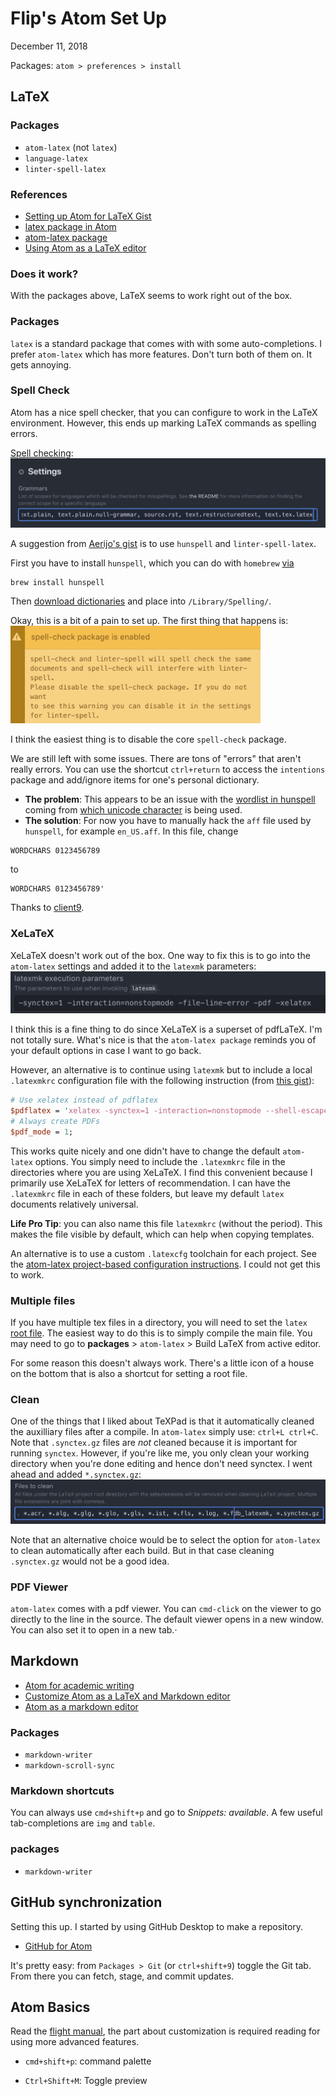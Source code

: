 # Flip's Atom Set Up
December 11, 2018

Packages: `atom > preferences > install`

## LaTeX

### Packages
* `atom-latex` (not `latex`)
* `language-latex`
* `linter-spell-latex`


### References

* [Setting up Atom for LaTeX Gist](https://gist.github.com/Aerijo/5b9522530715e5be6e89fc012e9a72a8)
* [latex package in Atom](https://atom.io/packages/latex)
* [atom-latex package](https://atom.io/packages/atom-latex)
* [Using Atom as a LaTeX editor](https://medium.com/@lucasrebscher/using-atom-as-a-latex-editor-93756de3d726)

### Does it work?

With the packages above, LaTeX seems to work right out of the box.


### Packages

`latex` is a standard package that comes with with some auto-completions. I prefer `atom-latex` which has more features. Don't turn both of them on. It gets annoying.

### Spell Check

Atom has a nice spell checker, that you can configure to work in the LaTeX environment. However, this ends up marking LaTeX commands as spelling errors.

[Spell checking](https://stackoverflow.com/questions/47704586/spell-check-for-latex-file-in-atom):
![Spell Check](figures/spellcheck_tex.png)


A suggestion from [Aerijo's gist](https://gist.github.com/Aerijo/5b9522530715e5be6e89fc012e9a72a8#getting-latex-working) is to use `hunspell` and `linter-spell-latex`.

First you have to install `hunspell`, which you can do with `homebrew` [via](http://pankdm.github.io/hunspell.html)
```
brew install hunspell
```
Then [download dictionaries](http://wordlist.aspell.net/dicts/) and place into `/Library/Spelling/`.

Okay, this is a bit of a pain to set up. The first thing that happens is:  
<img src="figures/linter_spellcheck.png" width="400px">

I think the easiest thing is to disable the core `spell-check` package.  

We are still left with some issues. There are tons of "errors" that aren't really errors. You can use the shortcut `ctrl+return` to access the `intentions` package and add/ignore items for one's personal dictionary.
* **The problem**: This appears to be an issue with the [wordlist in hunspell](https://github.com/en-wl/wordlist/issues/122) coming from [which unicode character](https://stackoverflow.com/questions/37675866/hunspell-match-words-with-apostrophe) is being used.
* **The solution**: For now you have to manually hack the `aff` file used by `hunspell`, for example `en_US.aff`. In this file, change
```
WORDCHARS 0123456789
```
to
```
WORDCHARS 0123456789'
```
Thanks to [client9](https://github.com/marcoagpinto/aoo-mozilla-en-dict/issues/23).



### XeLaTeX

XeLaTeX doesn't work out of the box. One way to fix this is to go into the `atom-latex` settings and added it to the `latexmk` parameters:
![xelatex option](figures/xelatex.png)

I think this is a fine thing to do since XeLaTeX is a superset of pdfLaTeX. I'm not totally sure. What's nice is that the `atom-latex package` reminds you of your default options in case I want to go back.

However, an alternative is to continue using `latexmk` but to include a local `.latexmkrc` configuration file with the following instruction (from [this gist](https://gist.github.com/fnurl/3117980)):

```perl
# Use xelatex instead of pdflatex
$pdflatex = 'xelatex -synctex=1 -interaction=nonstopmode --shell-escape %O %S';
# Always create PDFs
$pdf_mode = 1;
```

This works quite nicely and one didn't have to change the default `atom-latex` options. You simply need to include the `.latexmkrc` file in the directories where you are using XeLaTeX. I find this convenient because I primarily use XeLaTeX for letters of recommendation. I can have the `.latexmkrc` file in each of these folders, but leave my default `latex` documents relatively universal.

**Life Pro Tip**: you can also name this file `latexmkrc` (without the period). This makes the file visible by default, which can help when copying templates.


An alternative is to use a custom `.latexcfg` toolchain for each project.  See the [atom-latex project-based configuration instructions](https://github.com/James-Yu/Atom-LaTeX#-set-per-project-latex-toolchain). I could not get this to work.


### Multiple files

If you have multiple tex files in a directory, you will need to set the `latex` [root file](https://atom.io/packages/atom-latex#root_file). The easiest way to do this is to simply compile the main file. You may need to go to **packages** > `atom-latex` > Build LaTeX from active editor.

For some reason this doesn't always work. There's a little icon of a house on the bottom that is also a shortcut for setting a root file.

### Clean

One of the things that I liked about TeXPad is that it automatically cleaned the auxilliary files after a compile. In `atom-latex` simply use: `ctrl+L ctrl+C`. Note that `.synctex.gz` files are *not* cleaned because it is important for running `synctex`. However, if you're like me, you only clean your working directory when you're done editing and hence don't need synctex. I went ahead and added `*.synctex.gz`:
![Files To Clean](figures/latexfilestoclean.png)

Note that an alternative choice would be to select the option for `atom-latex` to clean automatically after each build. But in that case cleaning `.synctex.gz` would not be a good idea.


### PDF Viewer

`atom-latex` comes with a pdf viewer. You can `cmd-click` on the viewer to go directly to the line in the source. The default viewer opens in a new window. You can also set it to open in a new tab.·



## Markdown

* [Atom for academic writing](https://discuss.atom.io/t/using-atom-for-academic-writing/19222)
* [Customize Atom as a LaTeX and Markdown editor](http://yangjl.com/en/codes/2016/09/09/atom)
* [Atom as a markdown editor](https://www.news47ell.com/how-to/atom-best-markdown-editor-mac/)

### Packages
* `markdown-writer`
* `markdown-scroll-sync`



### Markdown shortcuts

You can always use `cmd+shift+p` and go to *Snippets: available*. A few useful tab-completions are `img` and `table`.

### packages

* `markdown-writer`

## GitHub synchronization

Setting this up. I started by using GitHub Desktop to make a repository.

* [GitHub for Atom](https://github.atom.io)

It's pretty easy: from `Packages > Git` (or  `ctrl+shift+9`) toggle the Git tab. From there you can fetch, stage, and commit updates.



## Atom Basics

Read the [flight manual](https://flight-manual.atom.io), the part about customization is required reading for using more advanced features.

* `cmd+shift+p`: command palette

* `Ctrl+Shift+M`: Toggle preview
